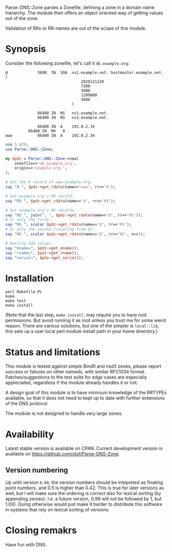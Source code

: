 Parse::DNS::Zone parses a Zonefile, defining a zone in a domain
name hierarchy. The module then offers an object oriented way of
getting values out of the zone.

Validation of RRs or RR-names are out of the scope of this
module.

# Synopsis

Consider the following zonefile, let's call it `db.example.org`:

```zone
@             3600  IN  SOA  ns1.example.net. hostmaster.example.net. (
                                 2020121120
                                 7200
                                 3600
                                 1209600
                                 3600
                             )

              86400 IN  NS   ns1.example.net.
              86400 IN  NS   ns2.example.net.

              86400 IN  A    192.0.2.34
	      86400 IN  MX   0 .
www           86400 IN  A    192.0.2.34
```

```perl
use 5.020;
use Parse::DNS::Zone;

my $pdz = Parse::DNS::Zone->new(
	zonefile=>'db.example.org',
	origin=>'example.org.',
);

# Get the A record of www.example.org:
say "A ", $pdz->get_rdata(name=>'www', rr=>'A');

# Get example.org's MX record:
say "MX ", $pdz->get_rdata(name=>'@', rr=>'MX');

# Get example.org's NS records:
say "NS ", join(", ", $pdz->get_rdata(name=>'@', rr=>'NS'));
# or only the first:
say "NS ", scalar $pdz->get_rdata(name=>'@', rr=>'NS');
# or only the second (counting from 0):
say "NS ", scalar $pdz->get_rdata(name=>'@', rr=>'NS', n=>1);

# Getting SOA values
say "mname=", $pdz->get_mname();
say "rname=", $pdz->get_rname();
say "serial=", $pdz->get_serial();
```

# Installation

    perl Makefile.PL
    make
    make test
    make install

(Note that the last step, `make install`, may require you to have
root permissions. But avoid running it as root unless you trust
me for some weird reason. There are various solutions, but one of
the simpler is `local::lib`, this sets up a user local perl
module install path in your home directory.)

# Status and limitations

This module is tested against simple Bind9 and nsd3 zones, please
report success or failures on other nameds, with similar RFC1034
format. Patches/suggestions to the test suite for edge cases are
especially appreciated, regardless if the module already handles
it or not.

A design goal of this module is to have minimum knowledge of the
RRTYPEs available, so that it does not need to kept up to date
with further extensions of the DNS protocol.

The module is not designed to handle very large zones.

# Availability

Latest stable version is available on CPAN. Current development
version is available on https://github.com/olof/Parse-DNS-Zone.

## Version numbering

Up until version `0.60`, the version numbers should be intepreted
as floating point numbers, and 0.5 is higher than 0.42. This is
true for later versions as well, but I will make sure the
ordering is correct also for lexical sorting (by appending
zeroes). I.e. a future version, 0.99 will not be followed by 1,
but 1.00). Doing otherwise would just make it harder to
distribute this software in systems that rely on lexical sorting
of versions.

# Closing remakrs

Have fun with DNS.
